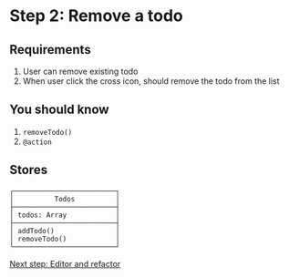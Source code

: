 # Step 2: Remove a todo

## Requirements

1. User can remove existing todo
2. When user click the cross icon, should remove the todo from the list


## You should know

1. `removeTodo()`
2. `@action`


## Stores

```
┌─────────────────────────┐
│          Todos          │
├─────────────────────────┤
│ todos: Array            │
├─────────────────────────┤
│ addTodo()               │
│ removeTodo()            │
└─────────────────────────┘
```

[Next step: Editor and refactor](STEP_3.md)

